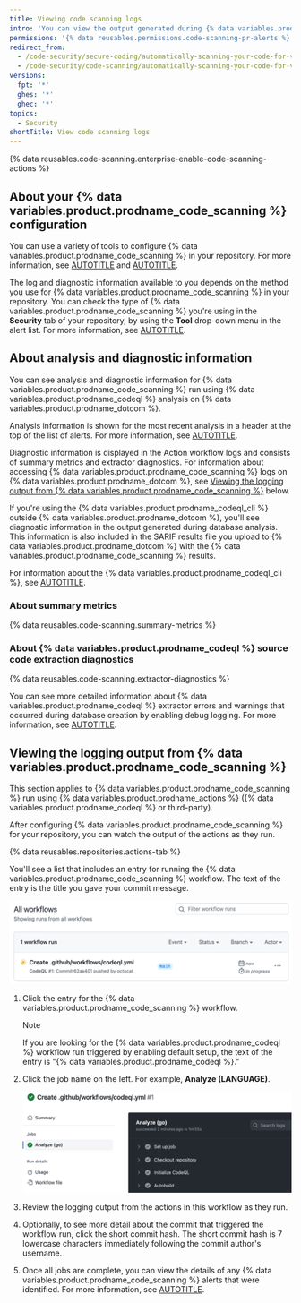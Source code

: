 ```yaml
---
title: Viewing code scanning logs
intro: 'You can view the output generated during {% data variables.product.prodname_code_scanning %} analysis in {% data variables.product.github %}.'
permissions: '{% data reusables.permissions.code-scanning-pr-alerts %}'
redirect_from:
  - /code-security/secure-coding/automatically-scanning-your-code-for-vulnerabilities-and-errors/viewing-code-scanning-logs
  - /code-security/code-scanning/automatically-scanning-your-code-for-vulnerabilities-and-errors/viewing-code-scanning-logs
versions:
  fpt: '*'
  ghes: '*'
  ghec: '*'
topics:
  - Security
shortTitle: View code scanning logs
---
```


{% data reusables.code-scanning.enterprise-enable-code-scanning-actions %}

## About your {% data variables.product.prodname_code_scanning %} configuration

You can use a variety of tools to configure {% data variables.product.prodname_code_scanning %} in your repository. For more information, see [AUTOTITLE](/code-security/code-scanning/enabling-code-scanning/configuring-default-setup-for-code-scanning) and [AUTOTITLE](/code-security/code-scanning/creating-an-advanced-setup-for-code-scanning/configuring-advanced-setup-for-code-scanning).

The log and diagnostic information available to you depends on the method you use for {% data variables.product.prodname_code_scanning %} in your repository. You can check the type of {% data variables.product.prodname_code_scanning %} you're using in the **Security** tab of your repository, by using the **Tool** drop-down menu in the alert list. For more information, see [AUTOTITLE](/code-security/code-scanning/managing-code-scanning-alerts/assessing-code-scanning-alerts-for-your-repository#viewing-the-alerts-for-a-repository).

## About analysis and diagnostic information

You can see analysis and diagnostic information for {% data variables.product.prodname_code_scanning %} run using {% data variables.product.prodname_codeql %} analysis on {% data variables.product.prodname_dotcom %}.

Analysis information is shown for the most recent analysis in a header at the top of the list of alerts. For more information, see [AUTOTITLE](/code-security/code-scanning/managing-code-scanning-alerts/assessing-code-scanning-alerts-for-your-repository#viewing-the-alerts-for-a-repository).

Diagnostic information is displayed in the Action workflow logs and consists of summary metrics and extractor diagnostics. For information about accessing {% data variables.product.prodname_code_scanning %} logs on {% data variables.product.prodname_dotcom %}, see [Viewing the logging output from {% data variables.product.prodname_code_scanning %}](#viewing-the-logging-output-from-code-scanning) below.

If you're using the {% data variables.product.prodname_codeql_cli %} outside {% data variables.product.prodname_dotcom %}, you'll see diagnostic information in the output generated during database analysis. This information is also included in the SARIF results file you upload to {% data variables.product.prodname_dotcom %} with the {% data variables.product.prodname_code_scanning %} results.

For information about the {% data variables.product.prodname_codeql_cli %}, see [AUTOTITLE](/code-security/codeql-cli/getting-started-with-the-codeql-cli/analyzing-your-code-with-codeql-queries#viewing-log-and-diagnostic-information).

### About summary metrics

{% data reusables.code-scanning.summary-metrics %}

### About {% data variables.product.prodname_codeql %} source code extraction diagnostics

{% data reusables.code-scanning.extractor-diagnostics %}

You can see more detailed information about {% data variables.product.prodname_codeql %} extractor errors and warnings that occurred during database creation by enabling debug logging. For more information, see [AUTOTITLE](/code-security/code-scanning/troubleshooting-code-scanning/logs-are-not-detailed-enough#creating-codeql-debugging-artifacts-by-re-running-jobs-with-debug-logging-enabled).

## Viewing the logging output from {% data variables.product.prodname_code_scanning %}

This section applies to {% data variables.product.prodname_code_scanning %} run using {% data variables.product.prodname_actions %} ({% data variables.product.prodname_codeql %} or third-party).

After configuring {% data variables.product.prodname_code_scanning %} for your repository, you can watch the output of the actions as they run.

{% data reusables.repositories.actions-tab %}

   You'll see a list that includes an entry for running the {% data variables.product.prodname_code_scanning %} workflow. The text of the entry is the title you gave your commit message.

   ![Screenshot of the "All workflows" page. In the list of workflow runs is a run labeled "Create .github/workflows/codeql.yml."](/assets/images/help/repository/code-scanning-actions-list.png)

1. Click the entry for the {% data variables.product.prodname_code_scanning %} workflow.

   > [!NOTE]
   > If you are looking for the {% data variables.product.prodname_codeql %} workflow run triggered by enabling default setup, the text of the entry is "{% data variables.product.prodname_codeql %}."

1. Click the job name on the left. For example, **Analyze (LANGUAGE)**.

   ![Screenshot of the log output for the "Analyze (go)" job. In the left sidebar, under the "Jobs" heading, "Analyze (go)" is listed.](/assets/images/help/repository/code-scanning-logging-analyze-action.png)

1. Review the logging output from the actions in this workflow as they run.

1. Optionally, to see more detail about the commit that triggered the workflow run, click the short commit hash. The short commit hash is 7 lowercase characters immediately following the commit author's username.

1. Once all jobs are complete, you can view the details of any {% data variables.product.prodname_code_scanning %} alerts that were identified. For more information, see [AUTOTITLE](/code-security/code-scanning/managing-code-scanning-alerts/assessing-code-scanning-alerts-for-your-repository#viewing-the-alerts-for-a-repository).

